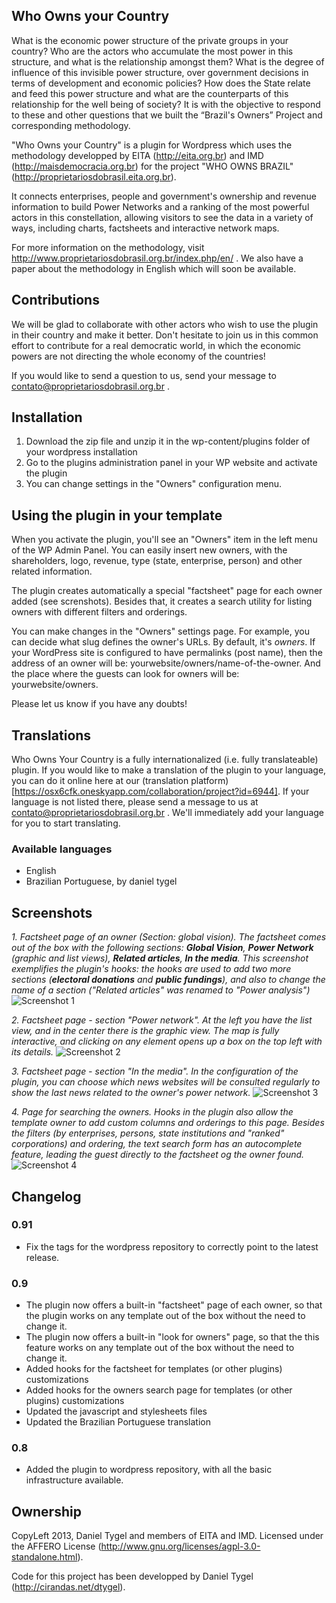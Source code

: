 Who Owns your Country
-------------------

What is the economic power structure of the private groups in your country? Who are the actors who accumulate the most power in this structure, and what is the relationship amongst them? What is the degree of influence of this invisible power structure, over government decisions in terms of development and economic policies? How does the State relate and feed this power structure and what are the counterparts of this relationship for the well being of society? It is with the objective to respond to these and other questions that we built the “Brazil's Owners” Project and corresponding methodology.

"Who Owns your Country" is a plugin for Wordpress which uses the methodology developped by EITA (http://eita.org.br) and IMD (http://maisdemocracia.org.br) for the project "WHO OWNS BRAZIL" (http://proprietariosdobrasil.eita.org.br).

It connects enterprises, people and government's ownership and revenue information to build Power Networks and a ranking of the most powerful actors in this constellation, allowing visitors to see the data in a variety of ways, including charts, factsheets and interactive network maps.

For more information on the methodology, visit http://www.proprietariosdobrasil.org.br/index.php/en/ . We also have a paper about the methodology in English which will soon be available.

Contributions
-------------------

We will be glad to collaborate with other actors who wish to use the plugin in their country and make it better. Don't hesitate to join us in this common effort to contribute for a real democratic world, in which the economic powers are not directing the whole economy of the countries!

If you would like to send a question to us, send your message to contato@proprietariosdobrasil.org.br .

Installation
-------------------

1. Download the zip file and unzip it in the wp-content/plugins folder of your wordpress installation
1. Go to the plugins administration panel in your WP website and activate the plugin
1. You can change settings in the "Owners" configuration menu.

Using the plugin in your template
--------------------

When you activate the plugin, you'll see an "Owners" item in the left menu of the WP Admin Panel. You can easily insert new owners, with the shareholders, logo, revenue, type (state, enterprise, person) and other related information.

The plugin creates automatically a special "factsheet" page for each owner added (see screnshots). Besides that, it creates a search utility for listing owners with different filters and orderings.

You can make changes in the "Owners" settings page. For example, you can decide what slug defines the owner's URLs. By default, it's *owners*. If your WordPress site is configured to have permalinks (post name), then the address of an owner will be: yourwebsite/owners/name-of-the-owner. And the place where the guests can look for owners will be: yourwebsite/owners.

Please let us know if you have any doubts!

Translations
-----------------

Who Owns Your Country is a fully internationalized (i.e. fully translateable) plugin. If you would like to make a translation of the plugin to your language, you can do it online here at our (translation platform)[https://osx6cfk.oneskyapp.com/collaboration/project?id=6944]. If your language is not listed there, please send a message to us at contato@proprietariosdobrasil.org.br . We'll immediately add your language for you to start translating.

### Available languages

* English
* Brazilian Portuguese, by daniel tygel

Screenshots
-----------------

*1. Factsheet page of an owner (Section: global vision). The factsheet comes out of the box with the following sections: __Global Vision__, __Power Network__ (graphic and list views), __Related articles__, __In the media__. This screenshot exemplifies the plugin's hooks: the hooks are used to add two more sections (__electoral donations__ and __public fundings__), and also to change the name of a section ("Related articles" was renamed to "Power analysis")*
![Screenshot 1](http://ps.w.org/who-owns-your-country/assets/screenshot-1.png?rev=845477) 

*2. Factsheet page - section "Power network". At the left you have the list view, and in the center there is the graphic view. The map is fully interactive, and clicking on any element opens up a box on the top left with its details.*
![Screenshot 2](http://ps.w.org/who-owns-your-country/assets/screenshot-2.png?rev=845477)

*3. Factsheet page - section "In the media". In the configuration of the plugin, you can choose which news websites will be consulted regularly to show the last news related to the owner's power network.*
![Screenshot 3](http://ps.w.org/who-owns-your-country/assets/screenshot-3.png?rev=845477)

*4. Page for searching the owners. Hooks in the plugin also allow the template owner to add custom columns and orderings to this page. Besides the filters (by enterprises, persons, state institutions and "ranked" corporations) and ordering, the text search form has an autocomplete feature, leading the guest directly to the factsheet og the owner found.*
![Screenshot 4](http://ps.w.org/who-owns-your-country/assets/screenshot-4.png?rev=845477) 

Changelog
-----------------

### 0.91
* Fix the tags for the wordpress repository to correctly point to the latest release.

### 0.9
* The plugin now offers a built-in "factsheet" page of each owner, so that the plugin works on any template out of the box without the need to change it.
* The plugin now offers a built-in "look for owners" page, so that the this feature works on any template out of the box without the need to change it.
* Added hooks for the factsheet for templates (or other plugins) customizations
* Added hooks for the owners search page for templates (or other plugins) customizations
* Updated the javascript and stylesheets files
* Updated the Brazilian Portuguese translation


### 0.8
* Added the plugin to wordpress repository, with all the basic infrastructure available.

Ownership
-------------------

CopyLeft 2013, Daniel Tygel and members of EITA and IMD. Licensed under the AFFERO License (http://www.gnu.org/licenses/agpl-3.0-standalone.html).


Code for this project has been developped by Daniel Tygel (http://cirandas.net/dtygel).

